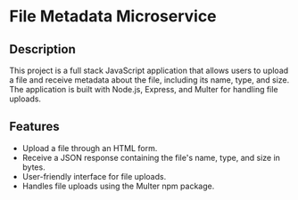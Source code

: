 # File Metadata Microservice

## Description

This project is a full stack JavaScript application that allows users to upload a file and receive metadata about the file, including its name, type, and size. The application is built with Node.js, Express, and Multer for handling file uploads.

## Features

- Upload a file through an HTML form.
- Receive a JSON response containing the file's name, type, and size in bytes.
- User-friendly interface for file uploads.
- Handles file uploads using the Multer npm package.
